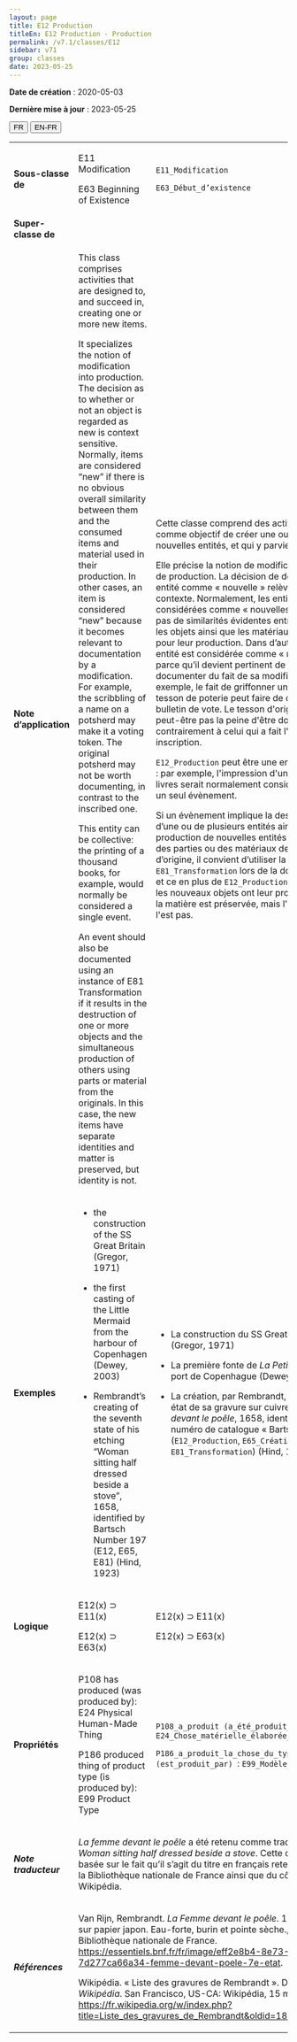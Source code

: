 ```yaml
---
layout: page
title: E12 Production
titleEn: E12 Production - Production
permalink: /v7.1/classes/E12
sidebar: v71
group: classes
date: 2023-05-25
---
```


**Date de création** : 2020-05-03

**Dernière mise à jour** : 2023-05-25

<div class="lang-buttons">
 <button id="fr" class="activate">FR</button>
 <button id="en-fr">EN-FR</button>
</div>

<table>
<tbody>
<tr>
<td><strong>Sous-classe de</strong></td>
<td class="en">
<p>E11 Modification</p>
<p>E63 Beginning of Existence</p>
</td>
<td>
<p><code class="language-plaintext highlighter-rouge">E11_Modification</code> </p>
<p><code class="language-plaintext highlighter-rouge">E63_Début_d’existence</code> </p>
</td>
</tr>
<tr>
<td><strong>Super-classe de</strong></td>
<td class="en">
</td>
<td>
</td>
</tr>
<tr>
<td><strong>Note d’application</strong></td>
<td class="en">
<p>This class comprises activities that are designed to, and succeed in, creating one or more new items.</p>
<p>It specializes the notion of modification into production. The decision as to whether or not an object is regarded as new is context sensitive. Normally, items are considered “new” if there is no obvious overall similarity between them and the consumed items and material used in their production. In other cases, an item is considered “new” because it becomes relevant to documentation by a modification. For example, the scribbling of a name on a potsherd may make it a voting token. The original potsherd may not be worth documenting, in contrast to the inscribed one.</p>
<p>This entity can be collective: the printing of a thousand books, for example, would normally be considered a single event.</p>
<p>An event should also be documented using an instance of E81 Transformation if it results in the destruction of one or more objects and the simultaneous production of others using parts or material from the originals. In this case, the new items have separate identities and matter is preserved, but identity is not.</p>
</td>
<td>
<p>Cette classe comprend des activités qui ont comme objectif de créer une ou plusieurs nouvelles entités, et qui y parviennent.</p>
<p>Elle précise la notion de modification en celle de production. La décision de désigner une entité comme « nouvelle » relève du contexte. Normalement, les entités sont considérées comme « nouvelles » s'il n'y a pas de similarités évidentes entre celles-ci et les objets ainsi que les matériaux utilisés pour leur production. Dans d’autres cas, une entité est considérée comme « nouvelle » parce qu’il devient pertinent de la documenter du fait de sa modification. Par exemple, le fait de griffonner un nom sur un tesson de poterie peut faire de ce dernier un bulletin de vote. Le tesson d'origine ne vaut peut-être pas la peine d'être documenté, contrairement à celui qui a fait l'objet d'une inscription.</p>
<p><code class="language-plaintext highlighter-rouge">E12_Production</code> peut être une entité collective : par exemple, l'impression d'un millier de livres serait normalement considérée comme un seul évènement.</p>
<p>Si un évènement implique la destruction d’une ou de plusieurs entités ainsi que la production de nouvelles entités en utilisant des parties ou des matériaux des entités d’origine, il convient d’utiliser la classe <code class="language-plaintext highlighter-rouge">E81_Transformation</code> lors de la documentation, et ce en plus de <code class="language-plaintext highlighter-rouge">E12_Production</code>. Dans ce cas, les nouveaux objets ont leur propre identité : la matière est préservée, mais l'identité ne l'est pas.</p>
</td>
</tr>
<tr>
<td><strong>Exemples</strong></td>
<td class="en">
<ul>
<li><p>the construction of the SS Great Britain (Gregor, 1971)</p>
</li>
<li><p>the first casting of the Little Mermaid from the harbour of Copenhagen (Dewey, 2003)</p>
</li>
<li><p>Rembrandt’s creating of the seventh state of his etching “Woman sitting half dressed beside a stove”, 1658, identified by Bartsch Number 197 (E12, E65, E81) (Hind, 1923)</p>
</li>
</ul>
</td>
<td>
<ul>
<li><p>La construction du SS Great Britain (Gregor, 1971)</p>
</li>
<li><p>La première fonte de <em>La Petite Sirène</em> au port de Copenhague (Dewey, 2003)</p>
</li>
<li><p>La création, par Rembrandt, du septième état de sa gravure sur cuivre <em>La Femme devant le poêle</em>, 1658, identifié par le numéro de catalogue « Bartsch 197 » (<code class="language-plaintext highlighter-rouge">E12_Production</code>, <code class="language-plaintext highlighter-rouge">E65_Création</code>, <code class="language-plaintext highlighter-rouge">E81_Transformation</code>) (Hind, 1923)</p>
</li>
</ul>
</td>
</tr>
<tr>
<td><strong>Logique</strong></td>
<td class="en">
<p>E12(x) ⊃ E11(x)</p>
<p>E12(x) ⊃ E63(x)</p>
</td>
<td>
<p>E12(x) ⊃ E11(x)</p>
<p>E12(x) ⊃ E63(x)</p>
</td>
</tr>
<tr>
<td><strong>Propriétés</strong></td>
<td class="en">
<p>P108 has produced (was produced by): E24 Physical Human-Made Thing</p>
<p>P186 produced thing of product type (is produced by): E99 Product Type</p>
</td>
<td>
<p><code class="language-plaintext highlighter-rouge">P108_a_produit (a_été_produit_par)</code> : <code class="language-plaintext highlighter-rouge">E24_Chose_matérielle_élaborée_par_l’humain</code> </p>
<p><code class="language-plaintext highlighter-rouge">P186_a_produit_la_chose_du_type (est_produit_par) </code>: <code class="language-plaintext highlighter-rouge">E99_Modèle_de_produit</code></p>
</td>
</tr>
<tr>
<td><strong><em>Note traducteur</em></strong></td>
<td colspan="2">
<p><em>La femme devant le poêle</em> a été retenu comme traduction de <em>Woman sitting half dressed beside a stove</em>. Cette décision est basée sur le fait qu’il s’agit du titre en français retenu du côté de la Bibliothèque nationale de France ainsi que du côté de Wikipédia. </p>
</td>
</tr>
<tr>
<td><strong><em>Références</em></strong></td>
<td colspan="2">
<p>Van Rijn, Rembrandt. <em>La Femme devant le poêle</em>. 1658. Épreuve sur papier japon. Eau-forte, burin et pointe sèche., 27 x 18 cm. Bibliothèque nationale de France.<a href="https://essentiels.bnf.fr/fr/image/eff2e8b4-8e73-4800-91fb-7d277ca66a34-femme-devant-poele-7e-etat"><span class="underline"> </span></a><a href="https://essentiels.bnf.fr/fr/image/eff2e8b4-8e73-4800-91fb-7d277ca66a34-femme-devant-poele-7e-etat"><span class="underline">https://essentiels.bnf.fr/fr/image/eff2e8b4-8e73-4800-91fb-7d277ca66a34-femme-devant-poele-7e-etat</span></a>.</p>
<p>Wikipédia. « Liste des gravures de Rembrandt ». Dans <em>Wikipédia</em>. San Francisco, US-CA: Wikipédia, 15 mars 2021.<a href="https://fr.wikipedia.org/w/index.php?title=Liste_des_gravures_de_Rembrandt&oldid=180898582"><span class="underline"> </span></a><a href="https://fr.wikipedia.org/w/index.php?title=Liste_des_gravures_de_Rembrandt&oldid=180898582"><span class="underline">https://fr.wikipedia.org/w/index.php?title=Liste_des_gravures_de_Rembrandt&oldid=180898582</span></a>.</p>
</td>
</tr>
</tbody>
</table>
